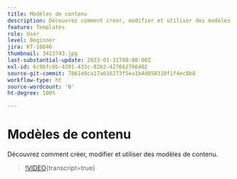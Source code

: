 ```yaml
---
title: Modèles de contenu
description: Découvrez comment créer, modifier et utiliser des modèles de contenu.
feature: Templates
role: User
level: Beginner
jira: KT-10846
thumbnail: 3413743.jpg
last-substantial-update: 2023-01-31T00:00:00Z
exl-id: 6c9bfc6b-4391-433c-82b2-427662766402
source-git-commit: 7861e0ca17a616273f5ea1b4d850310f1f4ec8b8
workflow-type: ht
source-wordcount: '0'
ht-degree: 100%

---
```


# Modèles de contenu

Découvrez comment créer, modifier et utiliser des modèles de contenu.

>[!VIDEO](https://video.tv.adobe.com/v/3413743?quality=12&learn=on){transcript=true}
